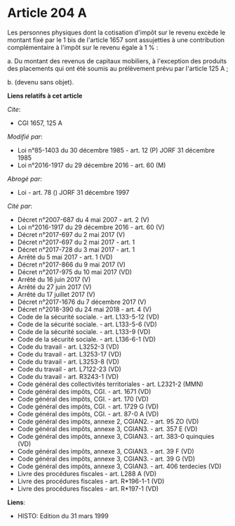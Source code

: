 # Article 204 A

Les personnes physiques dont la cotisation d'impôt sur le revenu excède le montant fixé par le 1 bis de l'article 1657 sont
assujetties à une contribution complémentaire à l'impôt sur le revenu égale à 1 % : 

a. Du montant des revenus de capitaux mobiliers, à l'exception des produits des placements qui ont été soumis au prélèvement
prévu par l'article 125 A ; 

b. (devenu sans objet).

**Liens relatifs à cet article**

_Cite_:

  - CGI 1657, 125 A

_Modifié par_:

  - Loi n°85-1403 du 30 décembre 1985 - art. 12 (P) JORF 31 décembre 1985
  - Loi n°2016-1917 du 29 décembre 2016 - art. 60 (M)

_Abrogé par_:

  - Loi - art. 78 () JORF 31 décembre 1997

_Cité par_:

  - Décret n°2007-687 du 4 mai 2007 - art. 2 (V)
  - Loi n°2016-1917 du 29 décembre 2016 - art. 60 (V)
  - Décret n°2017-697 du 2 mai 2017 (V)
  - Décret n°2017-697 du 2 mai 2017 - art. 1
  - Décret n°2017-728 du 3 mai 2017 - art. 1
  - Arrêté du 5 mai 2017 - art. 1 (VD)
  - Décret n°2017-866 du 9 mai 2017 (V)
  - Décret n°2017-975 du 10 mai 2017 (VD)
  - Arrêté du 16 juin 2017 (V)
  - Arrêté du 27 juin 2017 (V)
  - Arrêté du 17 juillet 2017 (V)
  - Décret n°2017-1676 du 7 décembre 2017 (V)
  - Décret n°2018-390 du 24 mai 2018 - art. 4 (V)
  - Code de la sécurité sociale. - art. L133-5-12 (VD)
  - Code de la sécurité sociale. - art. L133-5-6 (VD)
  - Code de la sécurité sociale. - art. L133-9 (VD)
  - Code de la sécurité sociale. - art. L136-6-1 (VD)
  - Code du travail - art. L3252-3 (VD)
  - Code du travail - art. L3253-17 (VD)
  - Code du travail - art. L3253-8 (VD)
  - Code du travail - art. L7122-23 (VD)
  - Code du travail - art. R3243-1 (VD)
  - Code général des collectivités territoriales - art. L2321-2 (MMN)
  - Code général des impôts, CGI. - art. 1671 (VD)
  - Code général des impôts, CGI. - art. 170 (VD)
  - Code général des impôts, CGI. - art. 1729 G (VD)
  - Code général des impôts, CGI. - art. 87-0 A (VD)
  - Code général des impôts, annexe 2, CGIAN2. - art. 95 ZO (VD)
  - Code général des impôts, annexe 3, CGIAN3. - art. 357 E (VD)
  - Code général des impôts, annexe 3, CGIAN3. - art. 383-0 quinquies (VD)
  - Code général des impôts, annexe 3, CGIAN3. - art. 39 F (VD)
  - Code général des impôts, annexe 3, CGIAN3. - art. 39 G (VD)
  - Code général des impôts, annexe 3, CGIAN3. - art. 406 terdecies (VD)
  - Livre des procédures fiscales - art. L288 A (VD)
  - Livre des procédures fiscales - art. R*196-1-1 (VD)
  - Livre des procédures fiscales - art. R*197-1 (VD)

**Liens**:

  - HISTO: Edition du 31 mars 1999
